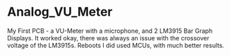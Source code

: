 # Analog_VU_Meter

My First PCB - a VU-Meter with a microphone, and 2 LM3915 Bar Graph Displays.  It worked okay, there was always an issue with the crossover voltage of the LM3915s.  Reboots I did used MCUs, with much better results.  
